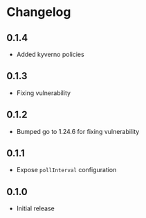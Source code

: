 # Changelog

## 0.1.4
* Added kyverno policies

## 0.1.3
* Fixing vulnerability

## 0.1.2
* Bumped go to 1.24.6 for fixing vulnerability

## 0.1.1
* Expose `pollInterval` configuration

## 0.1.0
* Initial release
